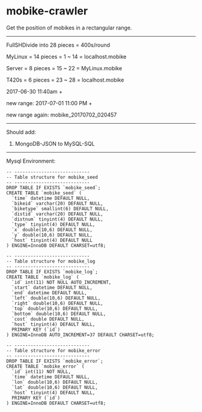 # mobike-crawler

Get the position of mobikes in a rectangular range.

---

FullSHDivide into 28 pieces = 400s/round

MyLinux 	= 14 pieces 	= 1 ~ 14    = localhost.mobike

Server 		= 8 pieces	    = 15 ~ 22   = MyLinux.mobike

T420s		= 6 pieces	    = 23 ~ 28   = localhost.mobike


2017-06-30 11:40am +

new range:
2017-07-01  11:00 PM +

new range again:
mobike_20170702_020457

---

Should add:
1. MongoDB-JSON to MySQL-SQL

---


Mysql Environment:

    -- ----------------------------
    -- Table structure for mobike_seed
    -- ----------------------------
    DROP TABLE IF EXISTS `mobike_seed`;
    CREATE TABLE `mobike_seed` (
      `time` datetime DEFAULT NULL,
      `bikeid` varchar(20) DEFAULT NULL,
      `biketype` smallint(6) DEFAULT NULL,
      `distid` varchar(20) DEFAULT NULL,
      `distnum` tinyint(4) DEFAULT NULL,
      `type` tinyint(4) DEFAULT NULL,
      `x` double(10,6) DEFAULT NULL,
      `y` double(10,6) DEFAULT NULL,
      `host` tinyint(4) DEFAULT NULL
    ) ENGINE=InnoDB DEFAULT CHARSET=utf8;
    
    -- ----------------------------
    -- Table structure for mobike_log
    -- ----------------------------
    DROP TABLE IF EXISTS `mobike_log`;
    CREATE TABLE `mobike_log` (
      `id` int(11) NOT NULL AUTO_INCREMENT,
      `start` datetime DEFAULT NULL,
      `end` datetime DEFAULT NULL,
      `left` double(10,6) DEFAULT NULL,
      `right` double(10,6) DEFAULT NULL,
      `top` double(10,6) DEFAULT NULL,
      `bottom` double(10,6) DEFAULT NULL,
      `cost` double DEFAULT NULL,
      `host` tinyint(4) DEFAULT NULL,
      PRIMARY KEY (`id`)
    ) ENGINE=InnoDB AUTO_INCREMENT=37 DEFAULT CHARSET=utf8;
    
    -- ----------------------------
    -- Table structure for mobike_error
    -- ----------------------------
    DROP TABLE IF EXISTS `mobike_error`;
    CREATE TABLE `mobike_error` (
      `id` int(11) NOT NULL,
      `time` datetime DEFAULT NULL,
      `lon` double(10,6) DEFAULT NULL,
      `lat` double(10,6) DEFAULT NULL,
      `host` tinyint(4) DEFAULT NULL,
      PRIMARY KEY (`id`)
    ) ENGINE=InnoDB DEFAULT CHARSET=utf8;
